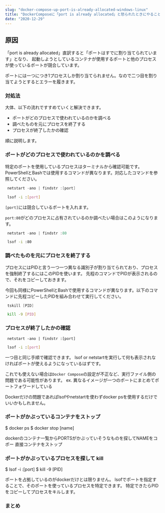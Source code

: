 ```yaml
---
slug: "docker-compose-up-port-is-already-allocated-windows-linux"
title: "DockerComposeに「port is already allocated」と怒られたときにやること"
date: "2020-12-29"
---
```


## 原因

「port is already allocated」直訳すると「ポートはすでに割り当てられています」となり、
起動しようとしているコンテナが使用するポートと他のプロセスが使っているポートが競合しています。

ポートには一つにつき1プロセスしか割り当てられません。なので二つ目を割り当てようとするとエラーを履きます。  


### 対処法

大体、以下の流れですすめていくと解決できます。

- ポートがどのプロセスで使われているのかを調べる
- 調べたものを元にプロセスを終了する
- プロセスが終了したかの確認

順に説明します。  


### ポートがどのプロセスで使われているのかを調べる

特定のポートを使用しているプロセスはターミナルから確認可能です。
PowerShellとBashでは使用するコマンドが異なります。対応したコマンドを参照してください。

```powershell
 netstart -ano | findstr :[port]
```

```bash
 lsof -i :[port]
```

`[port]`には競合しているポートを入れます。

`port:80`がどのプロセスに占有されているのか調べたい場合はこのようになります。
```powershell
 netstart -ano | findstr :80
```

```bash
 lsof -i :80
```

### 調べたものを元にプロセスを終了する

プロセスにはPIDと言う一つ一つ異なる識別子が割り当てられており、プロセスを強制終了するにはこのPIDを使います。
先程のコマンドでPIDが表示されるので、それをコピーしておきます。

今回も同様にPowerShellとBashで使用するコマンドが異なります。以下のコマンドに先程コピーしたPIDを組み合わせて実行してください。

```powershell
 tskill [PID]
```

```bash
 kill -9 [PID]
```

### プロセスが終了したかの確認

```windows
 netstart -ano | findstr :[port]
```

```bash
 lsof -i :[port]
 ```

一つ目と同じ手順で確認できます。
lsof or netstartを実行して何も表示されなければポートが使えるようになっているはずです。

これでも使えない場合は`Docker Compose`の設定が不正など、実行ファイル側の問題である可能性があります。
ex. 異なるイメージが一つのポートにまとめてポートフォワードしている

Dockerだけの問題であればlsofやnetstartを使わずdocker psを使用するだけでいいかもしれません。

### ポートがかぶっているコンテナをストップ

$ docker ps
$ docker stop [name]

dockerのコンテナ一覧からPORTSがかぶっていそうなものを探してNAMEをコポー
直接コンテナをストップ

### ポートがかぶっているプロセスを探して kill

$ lsof -i :[port]
$ kill -9 [PID]

ポートを占拠しているのがdockerだけとは限りません。
lsofでポートを指定することで、そのポートを使っているプロセスを特定できます。
特定できたらPIDをコピーしてプロセスをキルします。

### まとめ
